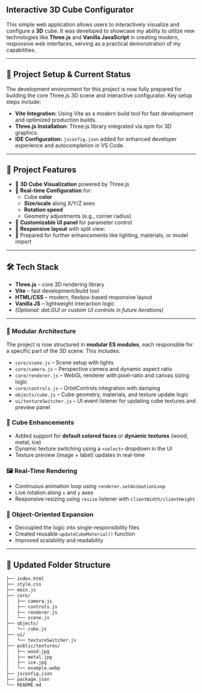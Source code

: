 ## Interactive 3D Cube Configurator

This simple web application allows users to interactively visualize and configure a **3D** cube. It was developed to showcase my ability to utilize new technologies like **Three.js** and **Vanilla JavaScript** in creating modern, responsive web interfaces, serving as a practical demonstration of my capabilities.

---

## 🚀 Project Setup & Current Status

The development environment for this project is now fully prepared for building the core Three.js 3D scene and interactive configurator. Key setup steps include:

- **Vite Integration:** Using Vite as a modern build tool for fast development and optimized production builds.
- **Three.js Installation:** Three.js library integrated via npm for 3D graphics.
- **IDE Configuration:** `jsconfig.json` added for enhanced developer experience and autocompletion in VS Code.

---

## 🚀 Project Features

- 🧱 **3D Cube Visualization** powered by Three.js
- 🎨 **Real-time Configuration** for:
  - Cube **color**
  - **Size/scale** along X/Y/Z axes
  - **Rotation speed**
  - Geometry adjustments (e.g., corner radius)
- 🧰 **Customizable UI panel** for parameter control
- 📱 **Responsive layout** with split view:
- 🧪 Prepared for further enhancements like lighting, materials, or model import

---

## 🛠️ Tech Stack

- **Three.js** – core 3D rendering library
- **Vite** – fast development/build tool
- **HTML/CSS** – modern, flexbox-based responsive layout
- **Vanilla JS** – lightweight interaction logic
- _(Optional: dat.GUI or custom UI controls in future iterations)_

---

### 🎯 Modular Architecture

The project is now structured in **modular ES modules**, each responsible for a specific part of the 3D scene. This includes:

- `core/scene.js` – Scene setup with lights
- `core/camera.js` – Perspective camera and dynamic aspect ratio
- `core/renderer.js` – WebGL renderer with pixel-ratio and canvas sizing logic
- `core/controls.js` – OrbitControls integration with damping
- `objects/cube.js` – Cube geometry, materials, and texture update logic
- `ui/textureSwitcher.js` – UI event listener for updating cube textures and preview panel

### 🧱 Cube Enhancements

- Added support for **default colored faces** or **dynamic textures** (wood, metal, ice)
- Dynamic texture switching using a `<select>` dropdown in the UI
- Texture preview (image + label) updates in real-time

### 🖼️ Real-Time Rendering

- Continuous animation loop using `renderer.setAnimationLoop`
- Live rotation along `x` and `y` axes
- Responsive resizing using `resize` listener with `clientWidth/clientHeight`

### 🧩 Object-Oriented Expansion

- Decoupled the logic into single-responsibility files
- Created reusable `updateCubeMaterial()` function
- Improved scalability and readability

---

## 📁 Updated Folder Structure

```bash
├── index.html
├── style.css
├── main.js
├── core/
│   ├── camera.js
│   ├── controls.js
│   ├── renderer.js
│   └── scene.js
├── objects/
│   └── cube.js
├── ui/
│   └── textureSwitcher.js
├── public/textures/
│   ├── wood.jpg
│   ├── metal.jpg
│   ├── ice.jpg
│   └── example.webp
├── jsconfig.json
├── package.json
└── README.md
```